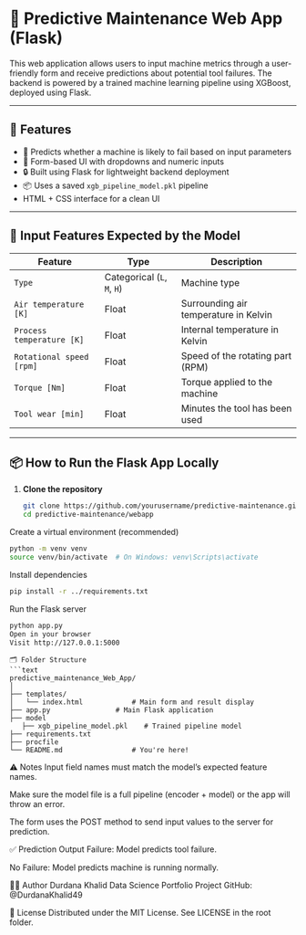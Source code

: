 # 🔧 Predictive Maintenance Web App (Flask)

This web application allows users to input machine metrics through a user-friendly form and receive predictions about potential tool failures. The backend is powered by a trained machine learning pipeline using XGBoost, deployed using Flask.

---

## 🚀 Features

- 🧠 Predicts whether a machine is likely to fail based on input parameters
- 📝 Form-based UI with dropdowns and numeric inputs
- 🔒 Built using Flask for lightweight backend deployment
- 📦 Uses a saved `xgb_pipeline_model.pkl` pipeline
- HTML + CSS interface for a clean UI

---

## 🧪 Input Features Expected by the Model

| Feature                    | Type     | Description                         |
|----------------------------|----------|-------------------------------------|
| `Type`                     | Categorical (`L`, `M`, `H`) | Machine type                       |
| `Air temperature [K]`      | Float    | Surrounding air temperature in Kelvin |
| `Process temperature [K]`  | Float    | Internal temperature in Kelvin       |
| `Rotational speed [rpm]`   | Float    | Speed of the rotating part (RPM)     |
| `Torque [Nm]`              | Float    | Torque applied to the machine        |
| `Tool wear [min]`          | Float    | Minutes the tool has been used       |

---

## 📦 How to Run the Flask App Locally

1. **Clone the repository**
   ```bash
   git clone https://github.com/yourusername/predictive-maintenance.git
   cd predictive-maintenance/webapp
Create a virtual environment (recommended)

```bash
python -m venv venv
source venv/bin/activate  # On Windows: venv\Scripts\activate
```
Install dependencies

```bash
pip install -r ../requirements.txt
```
Run the Flask server

```bash
python app.py
Open in your browser
Visit http://127.0.0.1:5000
```

```
🗂 Folder Structure
```text
predictive_maintenance_Web_App/
│
├── templates/
│   └── index.html            # Main form and result display
├── app.py                # Main Flask application
├── model
   ├── xgb_pipeline_model.pkl    # Trained pipeline model
├── requirements.txt
├── procfile
└── README.md                 # You're here!
```
⚠️ Notes
Input field names must match the model’s expected feature names.

Make sure the model file is a full pipeline (encoder + model) or the app will throw an error.

The form uses the POST method to send input values to the server for prediction.

✅ Prediction Output
Failure: Model predicts tool failure.

No Failure: Model predicts machine is running normally.

👨‍💻 Author
Durdana Khalid
Data Science Portfolio Project
GitHub: @DurdanaKhalid49

📜 License
Distributed under the MIT License. See LICENSE in the root folder.
